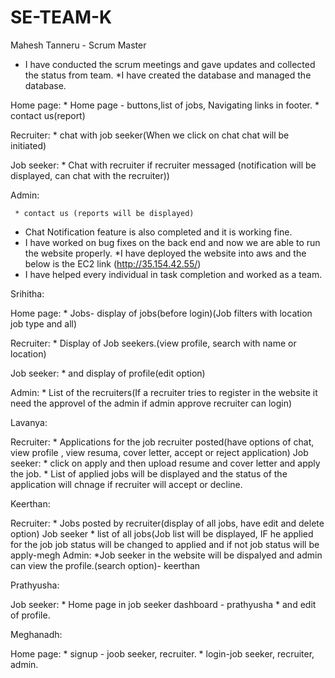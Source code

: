 # SE-TEAM-K


Mahesh Tanneru - Scrum Master

* I have conducted the scrum meetings and gave updates and collected the status from team.
*I have created the database and managed the database.

Home page:
     * Home page - buttons,list of jobs, Navigating links in footer.
	 * contact us(report)
	 
Recruiter:
     * chat with job seeker(When we click on chat chat will be initiated)

Job seeker:
     * Chat with recruiter if recruiter messaged (notification will be displayed, can chat with the recruiter))

Admin: 
     
	 * contact us (reports will be displayed)
	 
* Chat Notification feature is also completed and it is working fine.	 
* I have worked on bug fixes on the back end and now we are able to run the website properly.
*I have deployed the website into aws and the below is the EC2 link
   (http://35.154.42.55/)
* I have helped every individual in task completion and worked as a team.






Srihitha:

Home page:
     * Jobs- display of jobs(before login)(Job filters with location job type and all)
	 
Recruiter:
     * Display of Job seekers.(view profile, search with name or location)

Job seeker:
     * and display of profile(edit option)
    

Admin: 
     * List of the recruiters(If a recruiter tries to register in the website it need the approvel of the admin if admin approve recruiter can login)


Lavanya:

Recruiter:
     * Applications for the job recruiter posted(have options of chat, view profile , view resuma, cover letter, accept or reject application)
Job seeker:
     * click on apply and then upload resume and cover letter and apply the job.
	 * List of applied jobs will be displayed and the status of the application will chnage if recruiter will accept or decline.




Keerthan:

Recruiter:
     * Jobs posted by recruiter(display of all jobs, have edit and delete option)
Job seeker
	 * list of all jobs(Job list will be displayed, IF he applied for the job job status will be changed to applied and if not job status will be apply-megh
Admin: 
     *Job seeker in the website will be dispalyed and admin can view the profile.(search option)- keerthan
	 





Prathyusha:

Job seeker:
     * Home page in job seeker dashboard - prathyusha
	 * and edit of profile.

	 
Meghanadh:

Home page:
     *  signup - joob seeker, recruiter.
     * login-job seeker, recruiter, admin.
